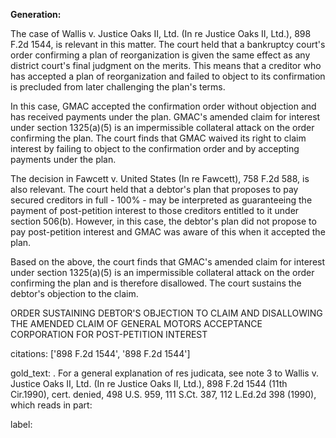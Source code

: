 **Generation:**

 <answer>

The case of Wallis v. Justice Oaks II, Ltd. (In re Justice Oaks II, Ltd.), 898 F.2d 1544, is relevant in this matter. The court held that a bankruptcy court's order confirming a plan of reorganization is given the same effect as any district court's final judgment on the merits. This means that a creditor who has accepted a plan of reorganization and failed to object to its confirmation is precluded from later challenging the plan's terms.

In this case, GMAC accepted the confirmation order without objection and has received payments under the plan. GMAC's amended claim for interest under section 1325(a)(5) is an impermissible collateral attack on the order confirming the plan. The court finds that GMAC waived its right to claim interest by failing to object to the confirmation order and by accepting payments under the plan.

The decision in Fawcett v. United States (In re Fawcett), 758 F.2d 588, is also relevant. The court held that a debtor's plan that proposes to pay secured creditors in full - 100% - may be interpreted as guaranteeing the payment of post-petition interest to those creditors entitled to it under section 506(b). However, in this case, the debtor's plan did not propose to pay post-petition interest and GMAC was aware of this when it accepted the plan.

Based on the above, the court finds that GMAC's amended claim for interest under section 1325(a)(5) is an impermissible collateral attack on the order confirming the plan and is therefore disallowed. The court sustains the debtor's objection to the claim.

ORDER SUSTAINING DEBTOR'S OBJECTION TO CLAIM AND DISALLOWING THE AMENDED CLAIM OF GENERAL MOTORS ACCEPTANCE CORPORATION FOR POST-PETITION INTEREST



citations: ['898 F.2d 1544', '898 F.2d 1544']

gold_text: . For a general explanation of res judicata, see note 3 to Wallis v. Justice Oaks II, Ltd. (In re Justice Oaks II, Ltd.), 898 F.2d 1544 (11th Cir.1990), cert. denied, 498 U.S. 959, 111 S.Ct. 387, 112 L.Ed.2d 398 (1990), which reads in part:

label: 